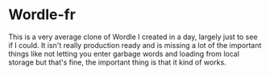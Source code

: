 # Wordle-fr

This is a very average clone of Wordle I created in a day, largely just to see if I could. It isn't really production ready and is missing a lot of the important things like not letting you enter garbage words and loading from local storage but that's fine, the important thing is that it kind of works.
